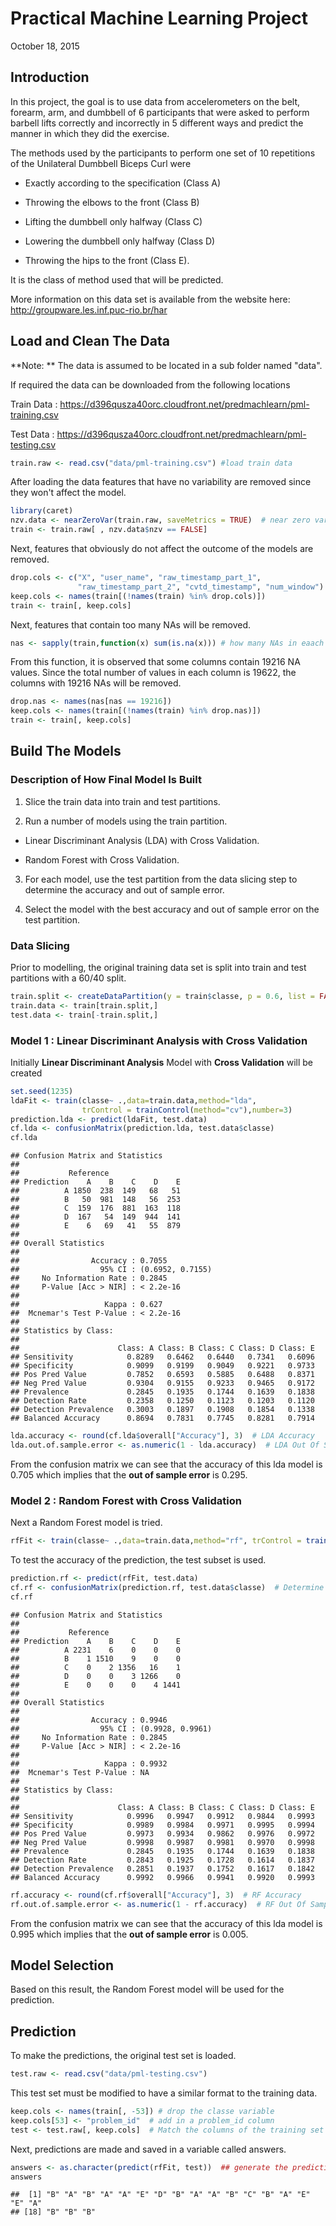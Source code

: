 # Practical Machine Learning Project
October 18, 2015  
<link href="main.css" rel="stylesheet"> 




## Introduction
In this project, the goal is to use data from accelerometers on the belt, forearm, arm, and dumbbell of 6 participants that were asked to perform barbell lifts correctly and incorrectly in 5 different ways and predict the manner in which they did the exercise. 

The methods used by the participants to perform one set of 10 repetitions of the Unilateral Dumbbell Biceps Curl were

* Exactly according to the specification (Class A)

* Throwing the elbows to the front (Class B) 

* Lifting the dumbbell only halfway (Class C) 

* Lowering the dumbbell only halfway (Class D) 

* Throwing the hips to the front (Class E).

It is the class of method used that will be predicted.

More information on this data set is available from the website here: http://groupware.les.inf.puc-rio.br/har

## Load and Clean The Data
**Note: ** The data is assumed to be located in a sub folder named "data".

If required the data can be downloaded from the following locations

Train Data : https://d396qusza40orc.cloudfront.net/predmachlearn/pml-training.csv

Test Data  : https://d396qusza40orc.cloudfront.net/predmachlearn/pml-testing.csv


```r
train.raw <- read.csv("data/pml-training.csv") #load train data
```

After loading the data features that have no variability are removed since they won't affect the model.


```r
library(caret)
nzv.data <- nearZeroVar(train.raw, saveMetrics = TRUE)  # near zero variance
train <- train.raw[ , nzv.data$nzv == FALSE]
```

Next, features that obviously do not affect the outcome of the models are removed.


```r
drop.cols <- c("X", "user_name", "raw_timestamp_part_1", 
               "raw_timestamp_part_2", "cvtd_timestamp", "num_window")
keep.cols <- names(train[(!names(train) %in% drop.cols)])
train <- train[, keep.cols]
```

Next, features that contain too many NAs will be removed. 


```r
nas <- sapply(train,function(x) sum(is.na(x))) # how many NAs in eaach column
```

From this function, it is observed that some columns contain 19216 NA values. Since the total number of values in each column is 19622, the columns with 19216 NAs will be removed. 


```r
drop.nas <- names(nas[nas == 19216])
keep.cols <- names(train[(!names(train) %in% drop.nas)])
train <- train[, keep.cols]
```

## Build The Models 

### Description of How Final Model Is Built

1. Slice the train data into train and test partitions.

2. Run a number of models using the train partition.

  * Linear Discriminant Analysis (LDA) with Cross Validation.
  
  * Random Forest with Cross Validation.

3. For each model, use the test partition from the data slicing step to determine the accuracy and out of sample error.

4. Select the model with the best accuracy and out of sample error on the test partition.

### Data Slicing

Prior to modelling, the original training data set is split into train and test partitions with a 60/40 split.


```r
train.split <- createDataPartition(y = train$classe, p = 0.6, list = FALSE)
train.data <- train[train.split,]
test.data <- train[-train.split,]
```

### Model 1 : Linear Discriminant Analysis with Cross Validation

Initially **Linear Discriminant Analysis** Model with **Cross Validation** will be created

```r
set.seed(1235)
ldaFit <- train(classe~ .,data=train.data,method="lda", 
                trControl = trainControl(method="cv"),number=3) 
prediction.lda <- predict(ldaFit, test.data)
cf.lda <- confusionMatrix(prediction.lda, test.data$classe)
cf.lda
```

```
## Confusion Matrix and Statistics
## 
##           Reference
## Prediction    A    B    C    D    E
##          A 1850  238  149   68   51
##          B   50  981  148   56  253
##          C  159  176  881  163  118
##          D  167   54  149  944  141
##          E    6   69   41   55  879
## 
## Overall Statistics
##                                           
##                Accuracy : 0.7055          
##                  95% CI : (0.6952, 0.7155)
##     No Information Rate : 0.2845          
##     P-Value [Acc > NIR] : < 2.2e-16       
##                                           
##                   Kappa : 0.627           
##  Mcnemar's Test P-Value : < 2.2e-16       
## 
## Statistics by Class:
## 
##                      Class: A Class: B Class: C Class: D Class: E
## Sensitivity            0.8289   0.6462   0.6440   0.7341   0.6096
## Specificity            0.9099   0.9199   0.9049   0.9221   0.9733
## Pos Pred Value         0.7852   0.6593   0.5885   0.6488   0.8371
## Neg Pred Value         0.9304   0.9155   0.9233   0.9465   0.9172
## Prevalence             0.2845   0.1935   0.1744   0.1639   0.1838
## Detection Rate         0.2358   0.1250   0.1123   0.1203   0.1120
## Detection Prevalence   0.3003   0.1897   0.1908   0.1854   0.1338
## Balanced Accuracy      0.8694   0.7831   0.7745   0.8281   0.7914
```

```r
lda.accuracy <- round(cf.lda$overall["Accuracy"], 3)  # LDA Accuracy
lda.out.of.sample.error <- as.numeric(1 - lda.accuracy)  # LDA Out Of Sample error
```

From the confusion matrix we can see that the accuracy of this lda model is 0.705 which implies that the **out of sample error** is 0.295. 

### Model 2 : Random Forest with Cross Validation

Next a Random Forest model is tried.


```r
rfFit <- train(classe~ .,data=train.data,method="rf", trControl = trainControl(method="cv"), number=3)
```



To test the accuracy of the prediction, the test subset is used.


```r
prediction.rf <- predict(rfFit, test.data)
cf.rf <- confusionMatrix(prediction.rf, test.data$classe)  # Determine accuracy of model
cf.rf 
```

```
## Confusion Matrix and Statistics
## 
##           Reference
## Prediction    A    B    C    D    E
##          A 2231    6    0    0    0
##          B    1 1510    9    0    0
##          C    0    2 1356   16    1
##          D    0    0    3 1266    0
##          E    0    0    0    4 1441
## 
## Overall Statistics
##                                           
##                Accuracy : 0.9946          
##                  95% CI : (0.9928, 0.9961)
##     No Information Rate : 0.2845          
##     P-Value [Acc > NIR] : < 2.2e-16       
##                                           
##                   Kappa : 0.9932          
##  Mcnemar's Test P-Value : NA              
## 
## Statistics by Class:
## 
##                      Class: A Class: B Class: C Class: D Class: E
## Sensitivity            0.9996   0.9947   0.9912   0.9844   0.9993
## Specificity            0.9989   0.9984   0.9971   0.9995   0.9994
## Pos Pred Value         0.9973   0.9934   0.9862   0.9976   0.9972
## Neg Pred Value         0.9998   0.9987   0.9981   0.9970   0.9998
## Prevalence             0.2845   0.1935   0.1744   0.1639   0.1838
## Detection Rate         0.2843   0.1925   0.1728   0.1614   0.1837
## Detection Prevalence   0.2851   0.1937   0.1752   0.1617   0.1842
## Balanced Accuracy      0.9992   0.9966   0.9941   0.9920   0.9993
```

```r
rf.accuracy <- round(cf.rf$overall["Accuracy"], 3)  # RF Accuracy
rf.out.of.sample.error <- as.numeric(1 - rf.accuracy)  # RF Out Of Sample Error
```

From the confusion matrix we can see that the accuracy of this lda model is 0.995 which implies that the **out of sample error** is 0.005. 

## Model Selection

Based on this result, the Random Forest model will be used for the prediction. 

## Prediction
To make the predictions, the original test set is loaded. 


```r
test.raw <- read.csv("data/pml-testing.csv")
```

This test set must be modified to have a similar format to the training data.


```r
keep.cols <- names(train[, -53]) # drop the classe variable 
keep.cols[53] <- "problem_id"  # add in a problem_id column
test <- test.raw[, keep.cols]  # Match the columns of the training set and drop the others
```
Next, predictions are made and saved in a variable called answers.

```r
answers <- as.character(predict(rfFit, test))  ## generate the prediction on real test data.
answers
```

```
##  [1] "B" "A" "B" "A" "A" "E" "D" "B" "A" "A" "B" "C" "B" "A" "E" "E" "A"
## [18] "B" "B" "B"
```

